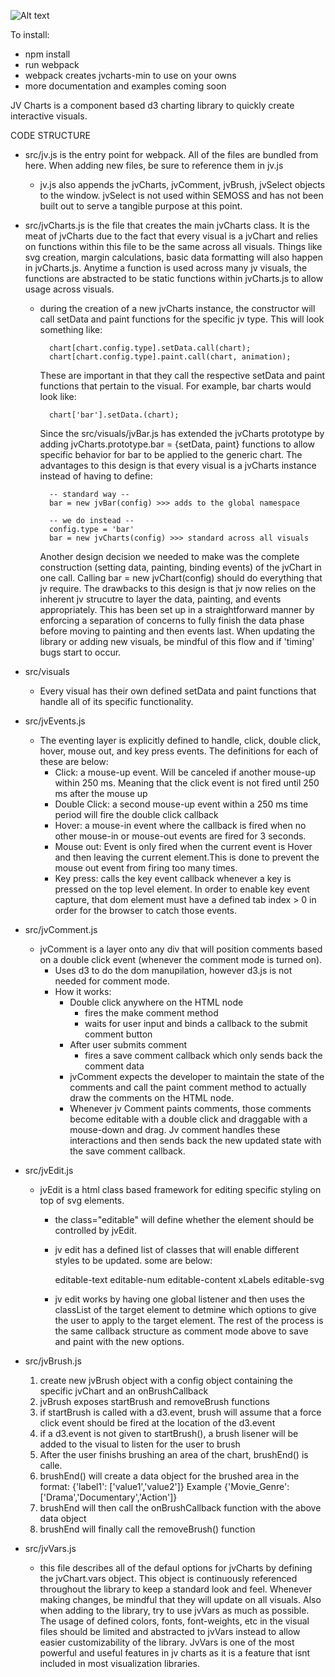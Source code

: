 ![Alt text](lib/jvLogo.png?raw=true "Title")

To install:
- npm install
- run webpack
- webpack creates jvcharts-min to use on your owns
- more documentation and examples coming soon

JV Charts is a component based d3 charting library to quickly create interactive visuals.


CODE STRUCTURE 

- src/jv.js is the entry point for webpack. All of the files are bundled from here. When adding new files, be sure to reference them in jv.js
    - jv.js also appends the jvCharts, jvComment, jvBrush, jvSelect objects to the window. jvSelect is not used within SEMOSS and has not been built out to serve a tangible purpose at this point. 

- src/jvCharts.js is the file that creates the main jvCharts class. It is the meat of jvCharts due to the fact that every visual is a jvChart and relies on functions within this file to be the same across all visuals. Things like svg creation, margin calculations, basic data formatting will also happen in jvCharts.js. Anytime a function is used across many jv visuals, the functions are abstracted to be static functions within jvCharts.js to allow usage across visuals. 

    - during the creation of a new jvCharts instance, the constructor will call setData and paint functions for the specific jv type. This will look something like:

            chart[chart.config.type].setData.call(chart);
            chart[chart.config.type].paint.call(chart, animation);

        These are important in that they call the respective setData and paint functions that pertain to the visual. For example, bar charts would look like:

            chart['bar'].setData.(chart);

        Since the src/visuals/jvBar.js has extended the jvCharts prototype by adding jvCharts.prototype.bar = {setData, paint} functions to allow specific behavior for bar to be applied to the generic chart. The advantages to this design is that every visual is a jvCharts instance instead of having to define:

            -- standard way --
            bar = new jvBar(config) >>> adds to the global namespace

            -- we do instead --
            config.type = 'bar'
            bar = new jvCharts(config) >>> standard across all visuals

        Another design decision we needed to make was the complete construction (setting data, painting, binding events) of the jvChart in one call. Calling bar = new jvChart(config) should do everything that jv require. The drawbacks to this design is that jv now relies on the inherent jv strucutre to layer the data, painting, and events appropriately. This has been set up in a straightforward manner by enforcing a separation of concerns to fully finish the data phase before moving to painting and then events last. When updating the library or adding new visuals, be mindful of this flow and if 'timing' bugs start to occur.        

- src/visuals
    - Every visual has their own defined setData and paint functions that handle all of its specific functionality.

- src/jvEvents.js
    - The eventing layer is explicitly defined to handle, click, double click, hover, mouse out, and key press events. The definitions for each of these are below:
        - Click: a mouse-up event. Will be canceled if another mouse-up within 250 ms. Meaning that the click event is not fired until 250 ms after the mouse up
        - Double Click: a second mouse-up event within a 250 ms time period will fire the double click callback
        - Hover: a mouse-in event where the callback is fired when no other mouse-in or mouse-out events are fired for 3 seconds.
        - Mouse out: Event is only fired when the current event is Hover and then leaving the current element.This is done to prevent the mouse out event from firing too many times.
        - Key press: calls the key event callback whenever a key is pressed on the top level element. In order to enable key event capture, that dom element must have a defined tab index > 0 in order for the browser to catch those events.

- src/jvComment.js
    - jvComment is a layer onto any div that will position comments based on a double click event (whenever the comment mode is turned on).
        - Uses d3 to do the dom manupilation, however d3.js is not needed for comment mode.
        - How it works:
            - Double click anywhere on the HTML node
                - fires the make comment method
                - waits for user input and binds a callback to the submit comment button
            - After user submits comment
                - fires a save comment callback which only sends back the comment data
            - jvComment expects the developer to maintain the state of the comments and call the paint comment method to actually draw the comments on the HTML node. 
            - Whenever jv Comment paints comments, those comments become editable with a double click and draggable with a mouse-down and drag. Jv comment handles these interactions and then sends back the new updated state with the save comment callback.

- src/jvEdit.js
    - jvEdit is a html class based framework for editing specific styling on top of svg elements.
        - the class="editable" will define whether the element should be controlled by jvEdit.
        - jv edit has a defined list of classes that will enable different styles to be updated. some are below:

            editable-text
            editable-num
            editable-content
            xLabels
            editable-svg

        - jv edit works by having one global listener and then uses the classList of the target element to detmine which options to give the user to apply to the target element. The rest of the process is the same callback structure as comment mode above to save and paint with the new options.

- src/jvBrush.js
    1. create new jvBrush object with a config object containing the specific jvChart and an onBrushCallback
    2. jvBrush exposes startBrush and removeBrush functions
    3. if startBrush is called with a d3.event, brush will assume that a force click event should be fired at the location of the d3.event
    4. if a d3.event is not given to startBrush(), a brush lisener will be added to the visual to listen for the user to brush
    5. After the user finishs brushing an area of the chart, brushEnd() is calle.
    6. brushEnd() will create a data object for the brushed area in the format:
        {'label1': ['value1','value2']}
        Example
        {'Movie_Genre': ['Drama','Documentary','Action']}
    7. brushEnd will then call the onBrushCallback function with the above data object
    8. brushEnd will finally call the removeBrush() function

- src/jvVars.js
    - this file describes all of the defaul options for jvCharts by defining the jvChart.vars object. This object is continuously referenced throughout the library to keep a standard look and feel. Whenever making changes, be mindful that they will update on all visuals. Also when adding to the library, try to use jvVars as much as possible. The usage of defined colors, fonts, font-weights, etc in the visual files should be limited and abstracted to jvVars instead to allow easier customizability of the library. JvVars is one of the most powerful and useful features in jv charts as it is a feature that isnt included in most visualization libraries.
